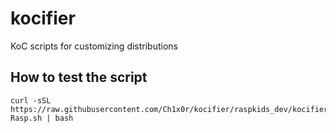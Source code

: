 # kocifier
KoC scripts for customizing distributions

## How to test the script

```
curl -sSL https://raw.githubusercontent.com/Ch1x0r/kocifier/raspkids_dev/kocifier-Rasp.sh | bash
```
